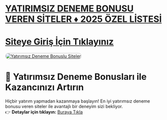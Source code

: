 #  <a href="https://shorto.link/dFSrE">YATIRIMSIZ DENEME BONUSU VEREN SİTELER ♦️ 2025 ÖZEL LİSTESİ</a>
#  <a href="https://shorto.link/dFSrE">Siteye Giriş İçin Tıklayınız</a>

<meta charset="UTF-8">
    <meta name="viewport" content="width=device-width, initial-scale=1.0">
</head>
<body>

<a href="https://shorto.link/dFSrE" title="Yatırımsız Deneme Bonusu">
    <img src="https://r.resimlink.com/r_0sdl5.jpg" alt="Yatırımsız Deneme Bonuslu Siteler" style="max-width: 100%; border: 2px solid #ddd; border-radius: 10px;">
</a>

# 🎁 Yatırımsız Deneme Bonusları ile Kazancınızı Artırın  

Hiçbir yatırım yapmadan kazanmaya başlayın! En iyi yatırımsız deneme bonusu veren siteler ile avantajlı bir deneyim sizi bekliyor.  
👉 **Detaylar için tıklayın:** [Buraya Tıkla](https://shorto.link/dFSrE)  

<meta name="description" content="Yatırımsız deneme bonusu veren siteler ile yatırım yapmadan kazanmaya başlayın. Şimdi tıklayın ve keşfedin!">
